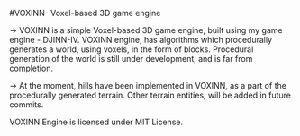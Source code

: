 #VOXINN- Voxel-based 3D game engine

-> VOXINN is a simple Voxel-based 3D game engine, built using my game engine - DJINN-IV. VOXINN engine, has algorithms which procedurally generates a world, using voxels, in the form of blocks. Procedural generation of the world is still under development, and is far from completion.

-> At the moment, hills have been implemented in VOXINN, as a part of the procedurally generated terrain. Other terrain entities, will be added in future commits.

VOXINN Engine is licensed under MIT License.
